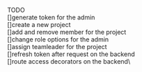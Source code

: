 TODO<br/>
    []generate token for the admin\
    []create a new project\
    []add and remove member for the project\
    []change role options for the admin\
    []assign teamleader for the project\
    []refresh token after request on the backend\
    []route access decorators on the backend\
